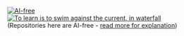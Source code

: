 [![AI-free](https://github.com/Kyriosity/read-write/blob/main/readme%2B/pencraft/readme%2B/_rsc/_img/AIfree.jpg)](https://github.com/Kyriosity/read-write/blob/main/readme%2B/pencraft/readme+/opuses/AI-view.md)\
[![To learn is to swim against the current, in waterfall](https://github.com/Kyriosity/read-write/blob/main/readme%2B/pencraft/readme%2B/_rsc/_img/ITLearnWaterfall.jpg)](https://github.com/Kyriosity/read-write/blob/main/readme%2B/pencraft/readme+/opuses/IT-memes.md)\
(Repositories here are AI-free - [read more for explanation](https://github.com/Kyriosity/read-write/blob/main/readme+/pencraft/readme+/opuses/AI-view.md))
